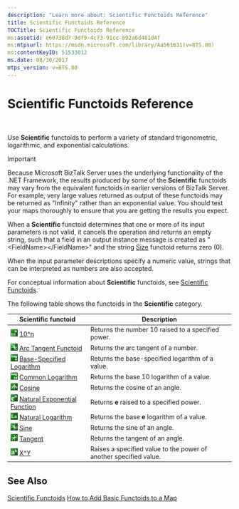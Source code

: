 ```yaml
---
description: "Learn more about: Scientific Functoids Reference"
title: Scientific Functoids Reference
TOCTitle: Scientific Functoids Reference
ms:assetid: e60738d7-9df9-4c73-91cc-692a6d481d4f
ms:mtpsurl: https://msdn.microsoft.com/library/Aa561631(v=BTS.80)
ms:contentKeyID: 51533012
ms.date: 08/30/2017
mtps_version: v=BTS.80
---
```


# Scientific Functoids Reference

 

Use **Scientific** functoids to perform a variety of standard trigonometric, logarithmic, and exponential calculations.


> [!IMPORTANT]
> <P>Because Microsoft BizTalk Server uses the underlying functionality of the .NET Framework, the results produced by some of the <STRONG>Scientific</STRONG> functoids may vary from the equivalent functoids in earlier versions of BizTalk Server. For example, very large values returned as output of these functoids may be returned as "Infinity" rather than an exponential value. You should test your maps thoroughly to ensure that you are getting the results you expect.</P>



When a **Scientific** functoid determines that one or more of its input parameters is not valid, it cancels the operation and returns an empty string, such that a field in an output instance message is created as "\<FieldName\>\</FieldName\>" and the string [Size](size-functoid.md) functoid returns zero (0).

When the input parameter descriptions specify a numeric value, strings that can be interpreted as numbers are also accepted.

For conceptual information about **Scientific** functoids, see [Scientific Functoids](https://msdn.microsoft.com/library/aa546775\(v=bts.80\)).

The following table shows the functoids in the **Scientific** category.

<table>
<thead>
<tr class="header">
<th>Scientific functoid</th>
<th>Description</th>
</tr>
</thead>
<tbody>
<tr class="odd">
<td><img src="images/Aa547865.34aadbe8-9246-43d9-a8f9-a412570c60af(BTS.80).jpeg" alt="Icon that represents the 10^n functoid."/> <a href="10-n-functoid.md">10^n</a></td>
<td>Returns the number 10 raised to a specified power.</td>
</tr>
<tr class="even">
<td><img src="images/Aa560104.736b531e-2637-4003-a6d7-969685908433(BTS.80).jpeg" alt="Icon that represents the Arc Tangent Functoid functoid."/> <a href="arc-tangent-functoid.md">Arc Tangent Functoid</a></td>
<td>Returns the arc tangent of a number.</td>
</tr>
<tr class="odd">
<td><img src="images/Aa577698.d6097cf2-19c9-47e6-bf1a-a111e1f43d6d(BTS.80).jpeg" alt="Icon that represents the Base-Specified Logarithm functoid."/> <a href="base-specified-logarithm-functoid.md">Base-Specified Logarithm</a></td>
<td>Returns the base-specified logarithm of a value.</td>
</tr>
<tr class="even">
<td><img src="images/Aa561818.f7605010-54a7-476d-865e-711454b32e47(BTS.80).jpeg" alt="Icon that represents the Common Logarithm functoid."/> <a href="common-logarithm-functoid.md">Common Logarithm</a></td>
<td>Returns the base 10 logarithm of a value.</td>
</tr>
<tr class="odd">
<td><img src="images/Aa559678.3ec59432-420e-42e9-816f-45ef26487f54(BTS.80).jpeg" alt="Icon that represents the Cosine functoid."/> <a href="cosine-functoid.md">Cosine</a></td>
<td>Returns the cosine of an angle.</td>
</tr>
<tr class="even">
<td><img src="images/Aa559669.10eb4753-35d8-4cce-a311-909a98157f9e(BTS.80).jpeg" alt="Icon that represents the Natural Exponential Function functoid."/> <a href="natural-exponential-functoid.md">Natural Exponential Function</a></td>
<td>Returns <strong>e</strong> raised to a specified power.</td>
</tr>
<tr class="odd">
<td><img src="images/Aa561631.77f2b922-d1ce-44ab-8c30-4d899698f93e(BTS.80).jpeg" alt="Icon that represents thev Natural Logarithm functoid."/> <a href="natural-logarithm-functoid.md">Natural Logarithm</a></td>
<td>Returns the base <strong>e</strong> logarithm of a value.</td>
</tr>
<tr class="even">
<td><img src="images/Aa561631.858e7775-ff7e-4c62-9f1c-a24c7d7cb488(BTS.80).jpeg" alt="Icon that represents the Sine functoid."/> <a href="sine-functoid.md">Sine</a></td>
<td>Returns the sine of an angle.</td>
</tr>
<tr class="odd">
<td><img src="images/Aa559950.3923b2f3-4edd-4d67-b7db-bac28447c7ad(BTS.80).jpeg" alt="Icon that represents the Tangent functoid."/> <a href="tangent-functoid.md">Tangent</a></td>
<td>Returns the tangent of an angle.</td>
</tr>
<tr class="even">
<td><img src="images/Aa561631.d9f9d238-b44d-498f-bf7f-cbd8b56bef77(BTS.80).jpeg" alt="Icon that represents the X^Y functoid."/> <a href="x-y-functoid.md">X^Y</a></td>
<td>Raises a specified value to the power of another specified value.</td>
</tr>
</tbody>
</table>


## See Also

[Scientific Functoids](https://msdn.microsoft.com/library/aa546775\(v=bts.80\))  
[How to Add Basic Functoids to a Map](https://msdn.microsoft.com/library/aa560635\(v=bts.80\))

